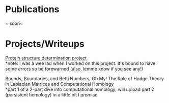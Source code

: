 # Publications 
~ soon~

# Projects/Writeups 
[Protein structure determination project](https://guyhwilson.github.io/stuff/cryoEM.pdf)  
*note: I was a wee lad when I worked on this project. It's bound to have some errors so be forewarned (also, lemme know if you see any!)

Bounds, Boundaries, and Betti Numbers, Oh My! The Role of Hodge Theory in Laplacian Matrices and Computational Homology  
*part 1 of a 2-part dive into computational homology; will upload part 2 (persistent homology) in a little bit I promise


